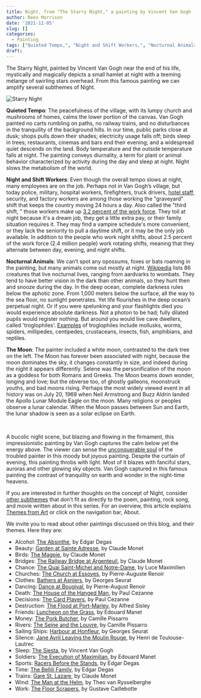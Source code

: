 ```yaml
---
title: Night, from "The Starry Night," a painting by Vincent Van Gogh
author: Rees Morrison
date: '2021-11-05'
slug: []
categories:
  - Painting
tags: ["Quieted Tempo,", "Night and Shift Workers,", "Nocturnal Animals,", "The Moon",]
draft: 
---
```


The Starry Night, painted by Vincent Van Gogh near the end of his life, mystically and magically depicts a small hamlet at night with a teeming mélange of swirling stars overhead.   From this famous painting we can amplify several subthemes of Night.

<!--more-->

![Starry Night](/media/NightStarry.jpg)

**Quieted Tempo**:  The peacefulness of the village, with its lumpy church and mushrooms of homes, calms the lower portion of the canvas.  Van Gogh painted no carts rumbling on paths, no railway trains, and no disturbances in the tranquility of the background hills.  In our time, public parks close at dusk; shops pulls down their shades; electricity usage falls off; birds sleep in trees; restaurants, cinemas and bars end their evening; and a widespread quiet descends on the land.  Body temperature and the outside temperature falls at night.  The painting conveys diurnality, a term for plant or animal behavior characterized by activity during the day and sleep at night.  Night slows the metabolism of the world.

**Night and Shift Workers**:  Even though the overall tempo slows at night, many employees are on the job.  Perhaps not in Van Gogh’s village, but today police, military, hospital workers, firefighters, truck drivers, [hotel staff](OneNight), security, and factory workers are among those working the "graveyard" shift that keeps the country moving 24 hours a day.   Also called the "third shift, " those workers make up [3.2 percent of the work force](https://consumer.healthday.com/encyclopedia/work-and-health-41/occupational-health-news-507/shift-workers-646677.html).  They toil at night because it's a dream job, they get a little extra pay, or their family situation requires it.  They may find a vampire schedule's more convenient, or they lack the seniority to pull a daytime shift, or it may be the only job available.  In addition to the people who work night shifts, about 2.5 percent of the work force (2.4 million people) work rotating shifts, meaning that they alternate between day, evening, and night shifts.

**Nocturnal Animals**:  We can’t spot any opossums, foxes or bats roaming in the painting, but many animals come out mostly at night. [Wikipedia](https://en.wikipedia.org/wiki/List_of_nocturnal_animals) lists 86 creatures that live nocturnal lives, ranging from aardvarks to wombats.   They tend to have better vision in the dark than other animals, so they hunt then and snooze during the day.  In the deep ocean, complete darkness rules below the aphotic zone.  From 1,000 meters below the surface, all the way to the sea floor, no sunlight penetrates.  Yet life flourishes in the deep ocean’s perpetual night.  Or if you were spelunking and your flashlights died you would experience absolute darkness.  Not a photon to be had; fully dilated pupils would register nothing.  But around you would live cave dwellers, called 'troglophiles'.  [Examples](https://www.wildlifewatch.org.uk/animal-habitats/caves) of troglophiles include mollusks, worms, spiders, millipedes, centipedes, crustaceans, insects, fish, amphibians, and reptiles.

**The Moon**:   The painter included a white moon, contrasted to the dark tree on the left.  The Moon has forever been associated with night, because the moon dominates the sky, it changes constantly in size, and indeed during the night it appears differently.  Selene was the personification of the moon as a goddess for both Romans and Greeks.  The Moon beams down wonder, longing and love; but the obverse too, of ghostly galleons, moonstruck youths, and bad moons rising.  Perhaps the most widely viewed event in all history was on July 20, 1969 when Neil Armstrong and Buzz Aldrin landed the Apollo Lunar Module Eagle on the moon.  Many religions or peoples observe a lunar calendar.  When the Moon passes between Sun and Earth, the lunar shadow is seen as a solar eclipse on Earth.

&nbsp;

A bucolic night scene, but blazing and flowing in the firmament, this impressionistic painting by Van Gogh captures the calm below yet the energy above.  The viewer can sense the [unconquerable soul](Invictus) of the troubled painter in this moody but joyous painting.  Despite the curtain of evening, this painting throbs with light.  Most of it blazes with fanciful stars, auroras and other glowing sky objects.  Van Gogh captured in this famous painting the contrast of tranquility on earth and wonder in the night-time heavens.

If you are interested in further thoughts on the concept of Night, consider [other subthemes]() that don’t fit as directly to the poem, painting, rock song, and movie written about in this series.  For an overview, this article explains [Themes from Art](http://bit.ly/3sRXopI) or click on the navigation bar, About.

We invite you to read about other paintings discussed on this blog, and their themes.  Here they are: 

* Alcohol: [The Absinthe](https://themesfromart.com/post/2021-02-03-alcohol-absinthe-degas/alcoholabsinthedegas/), by Edgar Degas
* Beauty: [Garden at Sainte Adresse](https://themesfromart.com/post/2021-04-21-beauty-garden-at-sainte-adresse-from-a-painting-by-claude-monet/beautystadress/), by Claude Monet
* Birds: [The Magpie](https://themesfromart.com/post/2021-06-07-birds-the-magpie-a-painting-by-claude-monet/birdsmagpie/), by Claude Monet
* Bridges: [The Railway Bridge at Argenteuil](https://themesfromart.com/post/2021-07-26-bridges-from-the-railway-bridge-at-argenteuill-a-painting-by-claude-monet/bridgesmonet/), by Claude Monet
* Chance: [The Quai Saint-Michel and Notre-Dame](http://localhost:4321/post/2021-03-14-chancechurch/chancechurch/), by Luce Maximilien
* Churches: [The Church at Essoyes](https://themesfromart.com/post/2021-05-21-churches-from-the-church-at-essoyes-a-painting-by-pierre-auguste-renoir/churchesrenoir/), by Pierre-Auguste Renoir 
* Clothes: [Bathers at Asniers](https://themesfromart.com/post/2021-08-30-clothes-from-bathers-at-asnieres-a-painting-by-georges-seurat/clothesbathers/), by Georges Seurat
* Dancing: [Dance at Bougival](https://themesfromart.com/post/2021-09-09-dancing-from-dance-at-bougival-a-painting-by-pierre-august-renoir/dancingbougival/), by Pierre-August Renoir
* Death: [The House of the Hanged Man](https://themesfromart.com/post/2021-05-03-death-from-house-of-the-hanged-man-a-painting-by-paul-cezanne/deathhanged/), by Paul Cezanne
* Decisions: [The Card Players](https://themesfromart.com/post/2021-02-08-decisions-the-card-players-a-painting-by-paul-cezanne/decisionscardplayerscezanne/), by Paul Cezanne
* Destruction: [The Flood at Port-Marley](https://themesfromart.com/post/2021-02-18-destruction-from-flood-at-port-marly-a-painting-by-alfred-sisley/destructionflood/), by Alfred Sisley
* Friends: [Luncheon on the Grass](https://themesfromart.com/post/2021-06-20-friends-luncheon-on-the-grass-a-painting-by-edouard-manet/friendsluncheon/), by Edouard Manet
* Money: [The Pork Butcher](https://themesfromart.com/post/2021-10-15-money-from-the-pork-butcher-a-painting-by-camille-pissarro/moneypork/), by Camille Pissarro
* Rivers: [The Seine and the Louvre](https://themesfromart.com/post/2021-10-03-rivers-from-the-seine-and-the-louvre-a-painting-by-camille-pissarro/riversseine/), by Camille Pissarro
* Sailing Ships: [Harbour at Honfleur](https://themesfromart.com/post/2021-06-26-sailing-ships-harbour-at-honfleur-a-painting-by-georges-seurat/sailinghonfleur/), by Georges Seurat
* Silence: [Jane Avril Leaving the Moulin Rouge](https://themesfromart.com/post/silenceavril/), by Henri de Toulouse-Lautrec
* Sleep: [The Siesta](https://themesfromart.com/post/2021-09-22-sleep-from-the-siesta-a-painting-by-vincent-van-gogh/sleepsiesta/), by Vincent Van Gogh
* Soldiers: [The Execution of Maximilian](https://themesfromart.com/post/2021-08-02-soldiers-the-execution-of-maximilian-a-painting-by-edouard-manet/soldiersmanet/), by Edouard Manet 
* Sports: [Racers Before the Stands](https://themesfromart.com/post/2021-07-12-sports-from-racers-before-the-stands-a-painting-by-edgar-degas/sportsdegas/), by Edgar Degas
* Time:	[The Bellili Family](https://themesfromart.com/post/2021-03-08-time-from-the-bellili-family-by-edgar-degas/timebellili/), by Edgar Degas
* Trains: [Gare St. Lazare](https://themesfromart.com/post/2021-05-10-trainslazare/trainslazare/), by Claude Monet
* Wind: [The Man at the Helm](https://themesfromart.com/post/2021-08-12-wind-from-the-man-at-the-helm-a-painting-by-theo-van-rysselberghe/windhelm/), by Theo van Rysselberghe
* Work:	[The Floor Scrapers](https://themesfromart.com/post/2021-02-26-workscrapers/workscrapers/), by Gustave Caillebotte


